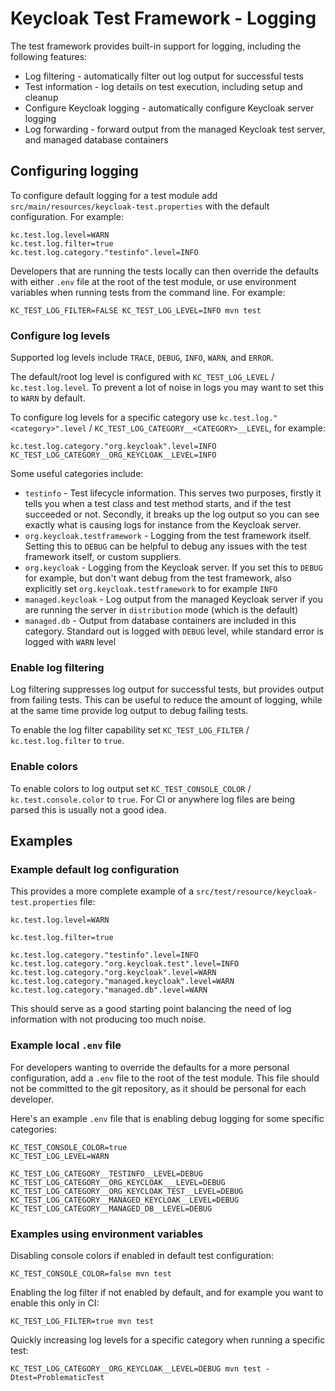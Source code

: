 # Keycloak Test Framework - Logging

The test framework provides built-in support for logging, including the following features:

* Log filtering - automatically filter out log output for successful tests
* Test information - log details on test execution, including setup and cleanup
* Configure Keycloak logging - automatically configure Keycloak server logging
* Log forwarding - forward output from the managed Keycloak test server, and managed database containers

## Configuring logging

To configure default logging for a test module add `src/main/resources/keycloak-test.properties` with the default configuration. For example:

```
kc.test.log.level=WARN
kc.test.log.filter=true
kc.test.log.category."testinfo".level=INFO
```

Developers that are running the tests locally can then override the defaults with either `.env` file at the root of the test module, or use environment variables when running tests from the command line. For example:

```
KC_TEST_LOG_FILTER=FALSE KC_TEST_LOG_LEVEL=INFO mvn test
```

### Configure log levels

Supported log levels include `TRACE`, `DEBUG`, `INFO`, `WARN`, and `ERROR`.

The default/root log level is configured with `KC_TEST_LOG_LEVEL` / `kc.test.log.level`. To prevent a lot of noise in logs you may want to set this to `WARN` by default.

To configure log levels for a specific category use `kc.test.log."<category>".level` / `KC_TEST_LOG_CATEGORY__<CATEGORY>__LEVEL`, for example:

```
kc.test.log.category."org.keycloak".level=INFO
KC_TEST_LOG_CATEGORY__ORG_KEYCLOAK__LEVEL=INFO
```

Some useful categories include:

* `testinfo` - Test lifecycle information. This serves two purposes, firstly it tells you when a test class and test method starts, and if the test succeeded or not. Secondly, it breaks up the log output so you can see exactly what is causing logs for instance from the Keycloak server.
* `org.keycloak.testframework` - Logging from the test framework itself. Setting this to `DEBUG` can be helpful to debug any issues with the test framework itself, or custom suppliers.
* `org.keycloak` - Logging from the Keycloak server. If you set this to `DEBUG` for example, but don't want debug from the test framework, also explicitly set `org.keycloak.testframework` to for example `INFO`
* `managed.keycloak` - Log output from the managed Keycloak server if you are running the server in `distribution` mode (which is the default)
* `managed.db` - Output from database containers are included in this category. Standard out is logged with `DEBUG` level, while standard error is logged with `WARN` level  

### Enable log filtering

Log filtering suppresses log output for successful tests, but provides output from failing tests. This can be useful to reduce the amount of logging, while at the same time provide log output to debug failing tests.

To enable the log filter capability set `KC_TEST_LOG_FILTER` / `kc.test.log.filter` to `true`.

### Enable colors

To enable colors to log output set `KC_TEST_CONSOLE_COLOR` / `kc.test.console.color` to `true`. For CI or anywhere log files are being parsed this is usually not a good idea.

## Examples

### Example default log configuration

This provides a more complete example of a `src/test/resource/keycloak-test.properties` file:

```
kc.test.log.level=WARN

kc.test.log.filter=true

kc.test.log.category."testinfo".level=INFO
kc.test.log.category."org.keycloak.test".level=INFO
kc.test.log.category."org.keycloak".level=WARN
kc.test.log.category."managed.keycloak".level=WARN
kc.test.log.category."managed.db".level=WARN
```

This should serve as a good starting point balancing the need of log information with not producing too much noise.

### Example local `.env` file

For developers wanting to override the defaults for a more personal configuration, add a `.env` file to the root of the test module. This file should not be committed to the git repository, as it should be personal for each developer.

Here's an example `.env` file that is enabling debug logging for some specific categories:

```
KC_TEST_CONSOLE_COLOR=true
KC_TEST_LOG_LEVEL=WARN

KC_TEST_LOG_CATEGORY__TESTINFO__LEVEL=DEBUG
KC_TEST_LOG_CATEGORY__ORG_KEYCLOAK___LEVEL=DEBUG
KC_TEST_LOG_CATEGORY__ORG_KEYCLOAK_TEST__LEVEL=DEBUG
KC_TEST_LOG_CATEGORY__MANAGED_KEYCLOAK__LEVEL=DEBUG
KC_TEST_LOG_CATEGORY__MANAGED_DB__LEVEL=DEBUG
```

### Examples using environment variables

Disabling console colors if enabled in default test configuration:

```
KC_TEST_CONSOLE_COLOR=false mvn test
```

Enabling the log filter if not enabled by default, and for example you want to enable this only in CI:

```
KC_TEST_LOG_FILTER=true mvn test
```

Quickly increasing log levels for a specific category when running a specific test:

```
KC_TEST_LOG_CATEGORY__ORG_KEYCLOAK__LEVEL=DEBUG mvn test -Dtest=ProblematicTest
```
